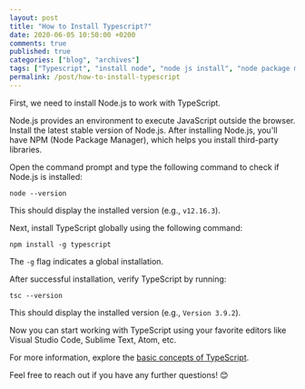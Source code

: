 ```yaml
---
layout: post
title: "How to Install Typescript?"
date: 2020-06-05 10:50:00 +0200
comments: true
published: true
categories: ["blog", "archives"]
tags: ["Typescript", "install node", "node js install", "node package manager", "npm", "install typescript"]
permalink: /post/how-to-install-typescript
---
```


First, we need to install Node.js to work with TypeScript.

Node.js provides an environment to execute JavaScript outside the browser. Install the latest stable version of Node.js. After installing Node.js, you'll have NPM (Node Package Manager), which helps you install third-party libraries.

Open the command prompt and type the following command to check if Node.js is installed:

`node --version`

This should display the installed version (e.g., `v12.16.3`).

Next, install TypeScript globally using the following command:

`npm install -g typescript`

The `-g` flag indicates a global installation.

After successful installation, verify TypeScript by running:

`tsc --version`

This should display the installed version (e.g., `Version 3.9.2`).

Now you can start working with TypeScript using your favorite editors like Visual Studio Code, Sublime Text, Atom, etc.

For more information, explore the [basic concepts of TypeScript](/post/basic-concepts-of-typescript).

Feel free to reach out if you have any further questions! 😊
